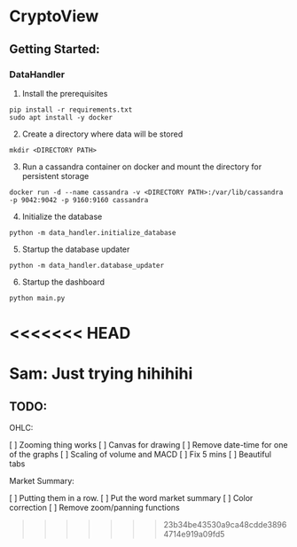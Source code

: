 # CryptoView

## Getting Started:

### DataHandler

1. Install the prerequisites
```console
pip install -r requirements.txt
sudo apt install -y docker
```
2. Create a directory where data will be stored
```console
mkdir <DIRECTORY PATH>
```
3. Run a cassandra container on docker and mount the directory for persistent storage
```console
docker run -d --name cassandra -v <DIRECTORY PATH>:/var/lib/cassandra -p 9042:9042 -p 9160:9160 cassandra
```
4. Initialize the database
```console
python -m data_handler.initialize_database
```
5. Startup the database updater
```console
python -m data_handler.database_updater
```
6. Startup the dashboard
```console
python main.py
```


<<<<<<< HEAD
=======
Sam: Just trying hihihihi
=======

## TODO:

OHLC:

[ ] Zooming thing works
[ ] Canvas for drawing
[ ] Remove date-time for one of the graphs
[ ] Scaling of volume and MACD
[ ] Fix 5 mins
[ ] Beautiful tabs

Market Summary:

[ ] Putting them in a row.
[ ] Put the word market summary
[ ] Color correction
[ ] Remove zoom/panning functions
>>>>>>> 23b34be43530a9ca48cdde38964714e919a09fd5
